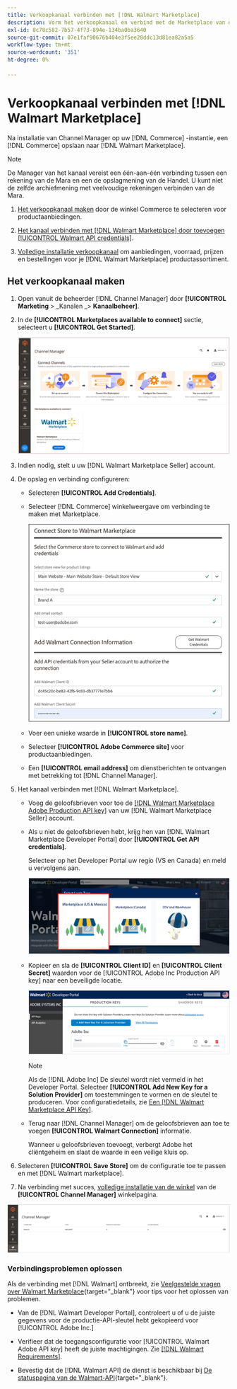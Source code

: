 ```yaml
---
title: Verkoopkanaal verbinden met [!DNL Walmart Marketplace]
description: Vorm het verkoopkanaal en verbind met de Marketplace van de Markeren van de Markeren.
exl-id: 8c78c582-7b57-4f73-894e-134ba0ba3640
source-git-commit: 07e1faf90676b404e3f5ee28ddc13d81ea82a5a5
workflow-type: tm+mt
source-wordcount: '351'
ht-degree: 0%

---
```


# Verkoopkanaal verbinden met [!DNL Walmart Marketplace]

Na installatie van Channel Manager op uw [!DNL Commerce] -instantie, een [!DNL Commerce] opslaan naar [!DNL Walmart Marketplace].

>[!NOTE]
>
>De Manager van het kanaal vereist een één-aan-één verbinding tussen een rekening van de Mara en een de opslagmening van de Handel. U kunt niet de zelfde archiefmening met veelvoudige rekeningen verbinden van de Mara.

1. [Het verkoopkanaal maken](#create-the-sales-channel) door de winkel Commerce te selecteren voor productaanbiedingen.

1. [Het kanaal verbinden met [!DNL Walmart Marketplace] door toevoegen [!UICONTROL Walmart API credentials]](#connect-the-channel-to-walmart-marketplace).

1. [Volledige installatie verkoopkanaal](#complete-store-setup) om aanbiedingen, voorraad, prijzen en bestellingen voor je [!DNL Walmart Marketplace] productassortiment.

## Het verkoopkanaal maken

1. Open vanuit de beheerder [!DNL Channel Manager] door **[!UICONTROL Marketing** > _Kanalen _> **Kanaalbeheer]**.

1. In de **[!UICONTROL Marketplaces available to connect]** sectie, selecteert u **[!UICONTROL Get Started]**.

   ![Nieuwe verbinding maken [!DNL Walmart] opslaan naar [!DNL Channel Manager]](assets/channel-manager-home.png)

1. Indien nodig, stelt u uw [!DNL Walmart Marketplace Seller] account.

1. De opslag en verbinding configureren:

   - Selecteren **[!UICONTROL Add Credentials]**.

   - Selecteer [!DNL Commerce] winkelweergave om verbinding te maken met Marketplace.

      ![Verbinding tussen Handel en vormen [!DNL Walmart Marketplace] van [!DNL Channel Manager]](assets/configure-commerce-to-marketplace-connection.png)

   - Voer een unieke waarde in **[!UICONTROL store name]**.

   - Selecteer **[!UICONTROL Adobe Commerce site]** voor productaanbiedingen.

   - Een **[!UICONTROL email address]** om dienstberichten te ontvangen met betrekking tot [!DNL Channel Manager].

1. Het kanaal verbinden met [!DNL Walmart Marketplace].

   - Voeg de geloofsbrieven voor toe de [[!DNL Walmart Marketplace Adobe Production API key]](walmart-requirements.md#generate-a-walmart-marketplace-production-api-key) van uw [!DNL Walmart Marketplace Seller] account.

   - Als u niet de geloofsbrieven hebt, krijg hen van [!DNL Walmart Marketplace Developer Portal] door **[!UICONTROL Get API credentials]**.

      Selecteer op het Developer Portal uw regio (VS en Canada) en meld u vervolgens aan.

      ![[!DNL Walmart Marketplace] accountaanmelding](assets/walmart-marketplace-login-page.png)

   - Kopieer en sla de **[!UICONTROL Client ID]** en **[!UICONTROL Client Secret]** waarden voor de [!UICONTROL Adobe Inc Production API key] naar een beveiligde locatie.

      ![[!DNL Walmart Marketplace API key] configuratiepagina](assets/walmart-api-key-management-form.png)

      >[!NOTE]
      >
      >Als de [!DNL Adobe Inc] De sleutel wordt niet vermeld in het Developer Portal. Selecteer **[!UICONTROL Add New Key for a Solution Provider]** om toestemmingen te vormen en de sleutel te produceren. Voor configuratiedetails, zie [Een [!DNL Walmart Marketplace API Key]](walmart-requirements.md#generate-a-walmart-marketplace-api-key).

   - Terug naar [!DNL Channel Manager] om de geloofsbrieven aan toe te voegen **[!UICONTROL Walmart Connection]** informatie.

      Wanneer u geloofsbrieven toevoegt, verbergt Adobe het cliëntgeheim en slaat de waarde in een veilige kluis op.

1. Selecteren **[!UICONTROL Save Store]** om de configuratie toe te passen en met [!DNL Walmart marketplace].

1. Na verbinding met succes, [volledige installatie van de winkel](complete-store-setup.md) van de **[!UICONTROL Channel Manager]** winkelpagina.

![Eerste winkel instellen](assets/channel-manager-setup-first-store.png)

### Verbindingsproblemen oplossen

Als de verbinding met [!DNL Walmart] ontbreekt, zie [Veelgestelde vragen over Walmart Marketplace](https://developer.walmart.com/faq/us/faq-auth/){target=&quot;_blank&quot;} voor tips voor het oplossen van problemen.

- Van de [!DNL Walmart Developer Portal], controleert u of u de juiste gegevens voor de productie-API-sleutel hebt gekopieerd voor [!UICONTROL Adobe Inc.]

- Verifieer dat de toegangsconfiguratie voor [!UICONTROL Walmart Adobe API key] heeft de juiste machtigingen. Zie [[!DNL Walmart Requirements]](walmart-requirements.md##generate-a-walmart-marketplace-api-key).

- Bevestig dat de [!DNL Walmart API] de dienst is beschikbaar bij [De statuspagina van de Walmart-API](https://developer.walmart.com/us/whats-new/new-api-status-information-now-available/){target=&quot;_blank&quot;}.
